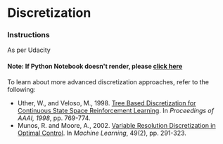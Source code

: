 [//]: # (Image References)

[image1]: https://user-images.githubusercontent.com/10624937/42135605-ba0e5f2c-7d12-11e8-9578-86d74e0976f8.gif "Trained Agent"

# Discretization

### Instructions

As per Udacity

#### Note: If Python Notebook doesn't render, please  [click here](https://nbviewer.jupyter.org/github/naneja/MountainCar/blob/master/n-Discretization.ipynb)

To learn about more advanced discretization approaches, refer to the following:

- Uther, W., and Veloso, M., 1998. [Tree Based Discretization for Continuous State Space Reinforcement Learning](http://www.cs.cmu.edu/~mmv/papers/will-aaai98.pdf). In _Proceedings of AAAI, 1998_, pp. 769-774.
- Munos, R. and Moore, A., 2002. [Variable Resolution Discretization in Optimal Control](https://link.springer.com/content/pdf/10.1023%2FA%3A1017992615625.pdf). In _Machine Learning_, 49(2), pp. 291-323.


